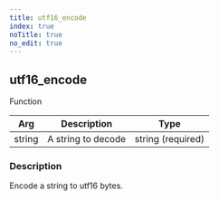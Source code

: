 ```yaml
---
title: utf16_encode
index: true
noTitle: true
no_edit: true
---
```




<div class="vql_item"></div>


## utf16_encode
<span class='vql_type pull-right page-header'>Function</span>



<div class="vqlargs"></div>

Arg | Description | Type
----|-------------|-----
string|A string to decode|string (required)

### Description

Encode a string to utf16 bytes.

